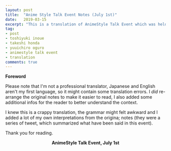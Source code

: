 ```yaml
---
layout: post
title:  "Anime Style Talk Event Notes (July 1st)"
date:   2019-03-15
excerpt: "This is a translation of AnimeStyle Talk Event which was held on July 1st 2018. "
tag:
- post
- toshiyuki inoue
- takeshi honda
- yuuichiro oguro
- animestyle talk event
- translation
comments: true
---
```

<b>Foreword</b>

Please note that I'm not a professional translator, Japanese and English aren't my first language, so it might contain some translation errors. I <i>did</i> re-arrange the original notes to make it easier to read, I also added some additional infos for the reader to better understand the context. 

I knew this is a crappy translation, the grammar might felt awkward and I added a lot of my own interpretations from the origina; notes (they were a series of tweet, which summarized what have been said in this event). 

Thank you for reading. 

<center><b>AnimeStyle Talk Event, July 1st</b></center>


